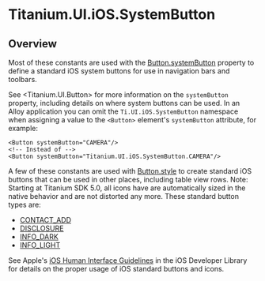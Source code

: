 # Titanium.UI.iOS.SystemButton

<ProxySummary/>

## Overview

Most of these constants are used with the
[Button.systemButton](Titanium.UI.Button.systemButton) property to define a standard
iOS system buttons for use in navigation bars and toolbars. 

See <Titanium.UI.Button> for more information on the `systemButton` property, including details
on where system buttons can be used. In an Alloy application you can omit the `Ti.UI.iOS.SystemButton`
namespace when assigning a value to the `<Button>` element's `systemButton` attribute, 
for example:

    <Button systemButton="CAMERA"/>
    <!-- Instead of -->
    <Button systemButton="Titanium.UI.iOS.SystemButton.CAMERA"/>

A few of these constants are used with [Button.style](Titanium.UI.Button.style) to
create standard iOS buttons that can be used in other places, including table view rows.
Note: Starting at Titanium SDK 5.0, all icons have are automatically sized in the native behavior and are not distorted any more. These standard button types are:

* [CONTACT_ADD](Titanium.UI.iOS.SystemButton.CONTACT_ADD)
* [DISCLOSURE](Titanium.UI.iOS.SystemButton.DISCLOSURE)
* [INFO_DARK](Titanium.UI.iOS.SystemButton.INFO_DARK)
* [INFO_LIGHT](Titanium.UI.iOS.SystemButton.INFO_LIGHT)

See Apple's 
[iOS Human Interface Guidelines](https://developer.apple.com/ios/human-interface-guidelines/overview/themes/) in the iOS Developer Library for details on the proper usage of iOS standard buttons and icons.

<ApiDocs/>
